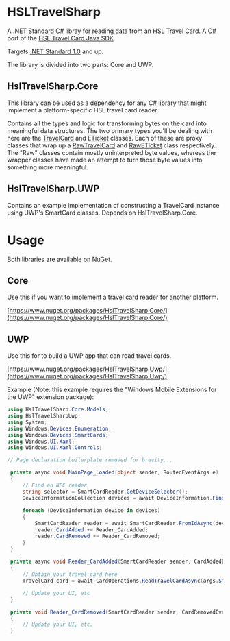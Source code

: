 # HSLTravelSharp
A .NET Standard C# libray for reading data from an HSL Travel Card. A C# port of the [HSL Travel Card Java SDK](https://github.com/hsldevcom/hsl-card-java).

Targets [.NET Standard 1.0](https://docs.microsoft.com/en-us/dotnet/standard/net-standard) and up.

The library is divided into two parts: Core and UWP.

## HslTravelSharp.Core

This library can be used as a dependency for any C# library that might implement a platform-specific HSL travel card reader.

Contains all the types and logic for transforming bytes on the card into meaningful data structures. The two primary types you'll be dealing with here are the [TravelCard](https://github.com/pingzing/hsl-travel-sharp/blob/master/HslTravelSharp.Core/Models/TravelCard.cs) and [ETicket](https://github.com/pingzing/hsl-travel-sharp/blob/master/HslTravelSharp.Core/Models/ETicket.cs) classes. Each of these are proxy classes that wrap up a [RawTravelCard](https://github.com/pingzing/hsl-travel-sharp/blob/master/HslTravelSharp.Core/Models/RawTravelCard.cs) and [RawETicket](https://github.com/pingzing/hsl-travel-sharp/blob/master/HslTravelSharp.Core/Models/RawETicket.cs) class respectively. The "Raw" classes contain mostly uninterpreted byte values, whereas the wrapper classes have made an attempt to turn those byte values into something more meaningful.

## HslTravelSharp.UWP

Contains an example implementation of constructing a TravelCard instance using UWP's SmartCard classes. Depends on HslTravelSharp.Core.

# Usage

Both libraries are available on NuGet.

## Core

Use this if you want to implement a travel card reader for another platform.

[https://www.nuget.org/packages/HslTravelSharp.Core/](https://www.nuget.org/packages/HslTravelSharp.Core/)

## UWP

Use this for to build a UWP app that can read travel cards.

[https://www.nuget.org/packages/HslTravelSharp.Uwp/](https://www.nuget.org/packages/HslTravelSharp.Uwp/)

Example (Note: this example requires the "Windows Mobile Extensions for the UWP" extension package):

```C#
using HslTravelSharp.Core.Models;
using HslTravelSharpUwp;
using System;
using Windows.Devices.Enumeration;
using Windows.Devices.SmartCards;
using Windows.UI.Xaml;
using Windows.UI.Xaml.Controls;

// Page declaration boilerplate removed for brevity...

 private async void MainPage_Loaded(object sender, RoutedEventArgs e)
 {
     // Find an NFC reader
     string selector = SmartCardReader.GetDeviceSelector();
     DeviceInformationCollection devices = await DeviceInformation.FindAllAsync(selector);
 
     foreach (DeviceInformation device in devices)
     {
         SmartCardReader reader = await SmartCardReader.FromIdAsync(device.Id);
         reader.CardAdded += Reader_CardAdded;
         reader.CardRemoved += Reader_CardRemoved;
     }           
 }
 
 private async void Reader_CardAdded(SmartCardReader sender, CardAddedEventArgs args)
 {
     // Obtain your travel card here
     TravelCard card = await CardOperations.ReadTravelCardAsync(args.SmartCard);

     // Update your UI, etc
 }

 private void Reader_CardRemoved(SmartCardReader sender, CardRemovedEventArgs args)
 {
     // Update your UI, etc.
 }
```

